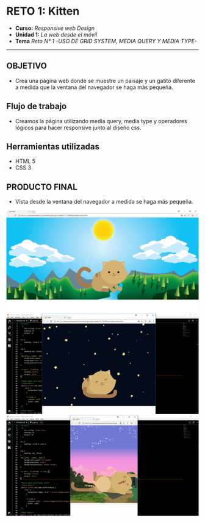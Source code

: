 # RETO 1: Kitten

* **Curso:** _Responsive web Design_
* **Unidad 1:** _La web desde el móvil_
* **Tema** _Reto N° 1 -USO DE GRID SYSTEM, MEDIA QUERY Y MEDIA TYPE-_ 

***
## OBJETIVO
* Crea una página web donde se muestre un paisaje y un gatito diferente a medida que la ventana del navegador se haga más pequeña.

## Flujo de trabajo
* Creamos la página utilizando media query, media type y operadores lógicos para hacer responsive junto al diseño css. 
 
## Herramientas utilizadas

* HTML 5
* CSS 3

## PRODUCTO FINAL

* Vista desde la ventana del navegador a medida se haga más pequeña.

![recursos](assets/images/1.png)
![recursos](assets/images/2.png)
![recursos](assets/images/3.png)

